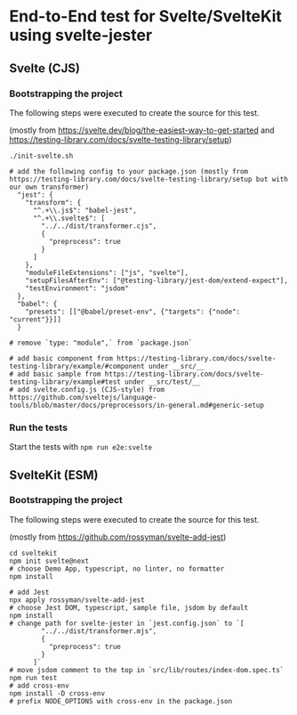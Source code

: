 # End-to-End test for Svelte/SvelteKit using svelte-jester

## Svelte (CJS)

### Bootstrapping the project

The following steps were executed to create the source for this test.

(mostly from https://svelte.dev/blog/the-easiest-way-to-get-started and https://testing-library.com/docs/svelte-testing-library/setup)

```
./init-svelte.sh

# add the following config to your package.json (mostly from https://testing-library.com/docs/svelte-testing-library/setup but with our own transformer)
  "jest": {
    "transform": {
      "^.+\\.js$": "babel-jest",
      "^.+\\.svelte$": [
        "../../dist/transformer.cjs",
        {
          "preprocess": true
        }
      ]
    },
    "moduleFileExtensions": ["js", "svelte"],
    "setupFilesAfterEnv": ["@testing-library/jest-dom/extend-expect"],
    "testEnvironment": "jsdom"
  },
  "babel": {
    "presets": [["@babel/preset-env", {"targets": {"node": "current"}}]]
  }

# remove `type: "module",` from `package.json`

# add basic component from https://testing-library.com/docs/svelte-testing-library/example/#component under __src/__
# add basic sample from https://testing-library.com/docs/svelte-testing-library/example#test under __src/test/__
# add svelte.config.js (CJS-style) from https://github.com/sveltejs/language-tools/blob/master/docs/preprocessors/in-general.md#generic-setup
```

### Run the tests

Start the tests with `npm run e2e:svelte`

## SvelteKit (ESM)

### Bootstrapping the project

The following steps were executed to create the source for this test.

(mostly from https://github.com/rossyman/svelte-add-jest)

```
cd sveltekit
npm init svelte@next
# choose Demo App, typescript, no linter, no formatter
npm install

# add Jest
npx apply rossyman/svelte-add-jest
# choose Jest DOM, typescript, sample file, jsdom by default
npm install
# change path for svelte-jester in `jest.config.json` to `[
        "../../dist/transformer.mjs",
        {
          "preprocess": true
        }
      ]`
# move jsdom comment to the top in `src/lib/routes/index-dom.spec.ts`
npm run test
# add cross-env
npm install -D cross-env
# prefix NODE_OPTIONS with cross-env in the package.json
```

